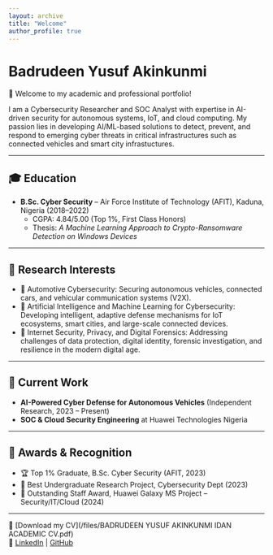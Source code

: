 ```yaml
---
layout: archive
title: "Welcome"
author_profile: true
---
```


# Badrudeen Yusuf Akinkunmi

👋 Welcome to my academic and professional portfolio!  

I am a Cybersecurity Researcher and SOC Analyst with expertise in AI-driven security for autonomous systems, IoT, and cloud computing. My passion lies in developing AI/ML-based solutions to detect, prevent, and respond to emerging cyber threats in critical infrastructures such as connected vehicles and smart city infrastuctures.

---
## 🎓 Education
- **B.Sc. Cyber Security** – Air Force Institute of Technology (AFIT), Kaduna, Nigeria (2018–2022)  
  - CGPA: 4.84/5.00 (Top 1%, First Class Honors)  
  - Thesis: *A Machine Learning Approach to Crypto-Ransomware Detection on Windows Devices*
--- 
## 🔹 Research Interests
- 🚗  Automotive Cybersecurity: Securing autonomous vehicles, connected cars, and vehicular communication systems (V2X). 
- 🤖 Artificial Intelligence and Machine Learning for Cybersecurity: Developing intelligent, adaptive defense mechanisms for IoT ecosystems, smart cities, and large-scale connected devices. 
- 🔐 Internet Security, Privacy, and Digital Forensics: Addressing challenges of data protection, digital identity, forensic investigation, and resilience in the modern digital age.
---

## 🔹 Current Work
- **AI-Powered Cyber Defense for Autonomous Vehicles** (Independent Research, 2023 – Present)  
- **SOC & Cloud Security Engineering** at Huawei Technologies Nigeria  

---

## 🔹 Awards & Recognition
- 🏆 Top 1% Graduate, B.Sc. Cyber Security (AFIT, 2023)  
- 🏅 Best Undergraduate Research Project, Cybersecurity Dept (2023)  
- 🌟 Outstanding Staff Award, Huawei Galaxy MS Project – Security/IT/Cloud (2024)  

---

📄 [Download my CV](/files/BADRUDEEN YUSUF AKINKUNMI IDAN ACADEMIC CV.pdf)  
🔗 [LinkedIn](https://www.linkedin.com/in/badrudeen-yusuf-akinkunmi-6692b819b/) | [GitHub](https://github.com/yusbad09)  
